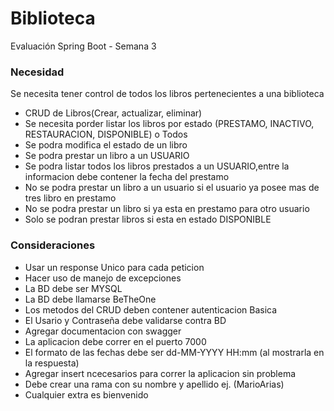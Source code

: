 # Biblioteca

Evaluación Spring Boot - Semana 3
### Necesidad ###

Se necesita tener control de todos los libros pertenecientes a una biblioteca

- CRUD de Libros(Crear, actualizar, eliminar)
- Se necesita porder listar los libros por estado (PRESTAMO, INACTIVO, RESTAURACION, DISPONIBLE) o Todos
- Se podra modifica el estado de un libro
- Se podra prestar un libro a un USUARIO
- Se podra listar todos los libros prestados a un USUARIO,entre la informacion  debe contener la fecha del prestamo 
- No se podra prestar un libro a un usuario si el usuario ya posee mas de tres libro en prestamo
- No se podra prestar un libro si ya esta en prestamo para otro usuario
- Solo se podran prestar libros si esta en estado DISPONIBLE

### Consideraciones ###

- Usar un response Unico para cada peticion 
- Hacer uso de manejo de excepciones
- La BD debe ser MYSQL
- La BD debe llamarse BeTheOne
- Los metodos del CRUD deben contener autenticacion Basica
- El Usario y Contraseña debe validarse contra BD
- Agregar documentacion con swagger
- La aplicacion debe correr en el puerto 7000
- El formato de las fechas debe ser dd-MM-YYYY HH:mm (al mostrarla en la respuesta)
- Agregar insert ncecesarios para correr la aplicacion sin problema
- Debe crear una rama con su nombre y apellido ej. (MarioArias)
- Cualquier extra es bienvenido
